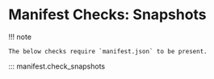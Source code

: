 # Manifest Checks: Snapshots

!!! note

    The below checks require `manifest.json` to be present.

::: manifest.check_snapshots
